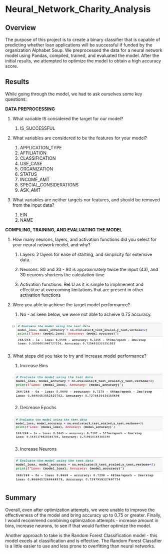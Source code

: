 # Neural_Network_Charity_Analysis

## Overview

The purpose of this project is to create a binary classifier that is capable of predicting whether loan applications will be successful if funded by the organization Alphabet Soup. We preprocessed the data for a neural network model using Pandas, compiled, trained, and evaluated the model. After the initial results, we attempted to optimize the model to obtain a high accuracy score.

## Results

While going through the model, we had to ask ourselves some key questions:

**DATA PREPROCESSING**

1. What variable IS considered the target for our model?
    
    1. IS_SUCCESSFUL

2. What variables are considered to be the features for your model?
    
    1. APPLICATION_TYPE
    2. AFFILIATION
    3. CLASSIFICATION
    4. USE_CASE
    5. ORGANIZATION
    6. STATUS
    7. INCOME_AMT
    8. SPECIAL_CONSIDERATIONS
    9. ASK_AMT

3. What variables are neither targets nor features, and should be removed from the input data?
    
    1. EIN
    2. NAME

**COMPILING, TRAINING, AND EVALUATING THE MODEL**

1. How many neurons, layers, and activation functions did you select for your neural network model, and why?
    
    1. Layers: 2 layers for ease of starting, and simplicity for extensive data.
    
    2. Neurons: 80 and 30 - 80 is approximately twice the input (43), and 30 neurons shortens the calculation time
    
    3. Activation functions: ReLU as it is simple to implmenent and effectitve at overcoming limitations that are present in other activation functions

2. Were you able to achieve the target model performance?
    
    1. No - as seen below, we were not able to acheive 0.75 accuracy.
    
    ![original](https://github.com/bessobrien/Neural_Network_Charity_Analysis/blob/main/Resources/nn_original.png)

3. What steps did you take to try and increase model performance?
    
    1. Increase Bins
    
    ![bins](https://github.com/bessobrien/Neural_Network_Charity_Analysis/blob/main/Resources/increase_bin.png)

    2. Decrease Epochs
    
    ![epochs](https://github.com/bessobrien/Neural_Network_Charity_Analysis/blob/main/Resources/decrease_epoch.png)

    3. Increase Neurons
    
    ![neurons](https://github.com/bessobrien/Neural_Network_Charity_Analysis/blob/main/Resources/increase_neurons.png)

## Summary

Overall, even after optimization attempts, we were unable to improve the effectiveness of the model and bring accuracy up to 0.75 or greater. Finally, I would recommend combining optimization attempts - increase amount in bins, increase neurons, to see if that would further optimize the model.

Another approach to take is the Random Forest Classification model - this model excels at classification and is effective. The Random Forest Classifier is a little easier to use and less prone to overfitting than neural networks. 

